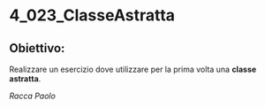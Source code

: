 # 4_023_ClasseAstratta
## Obiettivo: 
Realizzare un esercizio dove utilizzare per la prima volta una **classe astratta**.

*Racca Paolo*